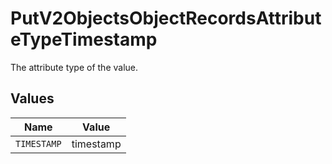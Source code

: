 # PutV2ObjectsObjectRecordsAttributeTypeTimestamp

The attribute type of the value.


## Values

| Name        | Value       |
| ----------- | ----------- |
| `TIMESTAMP` | timestamp   |